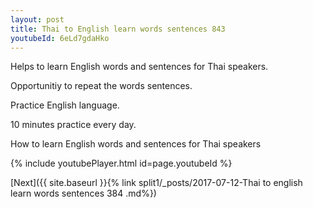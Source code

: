 ```yaml
---
layout: post
title: Thai to English learn words sentences 843 
youtubeId: 6eLd7gdaHko
---
```

 
 
Helps to learn English words and sentences for Thai speakers.

Opportunitiy to repeat the words sentences. 

Practice English language. 
 
10 minutes practice every day. 
 
How to learn English words and sentences for Thai speakers 
 
{% include youtubePlayer.html id=page.youtubeId %}
 
 
[Next]({{ site.baseurl }}{% link  split1/_posts/2017-07-12-Thai to english learn words sentences 384 .md%})
 
